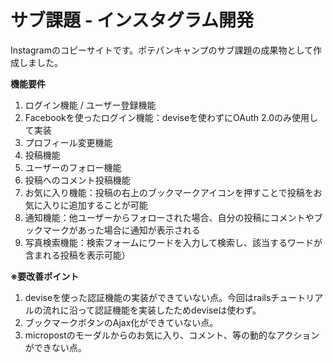 # サブ課題 - インスタグラム開発

Instagramのコピーサイトです。ポテパンキャンプのサブ課題の成果物として作成しました。  
  

**機能要件**  
1. ログイン機能 / ユーザー登録機能  
2. Facebookを使ったログイン機能：deviseを使わずにOAuth 2.0のみ使用して実装  
3. プロフィール変更機能  
4. 投稿機能  
5. ユーザーのフォロー機能  
6. 投稿へのコメント投稿機能  
7. お気に入り機能：投稿の右上のブックマークアイコンを押すことで投稿をお気に入りに追加することが可能  
8. 通知機能：他ユーザーからフォローされた場合、自分の投稿にコメントやブックマークがあった場合に通知が表示される  
9. 写真検索機能：検索フォームにワードを入力して検索し、該当するワードが含まれる投稿を表示可能）  
  

**※要改善ポイント**  
1. deviseを使った認証機能の実装ができていない点。今回はrailsチュートリアルの流れに沿って認証機能を実装したためdeviseは使わず。  
2. ブックマークボタンのAjax化ができていない点。  
3. micropostのモーダルからのお気に入り、コメント、等の動的なアクションができない点。  
